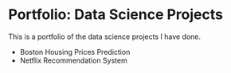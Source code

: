 # Portfolio: Data Science Projects
 This is a portfolio of the data science projects I have done.
 - Boston Housing Prices Prediction
 - Netflix Recommendation System

